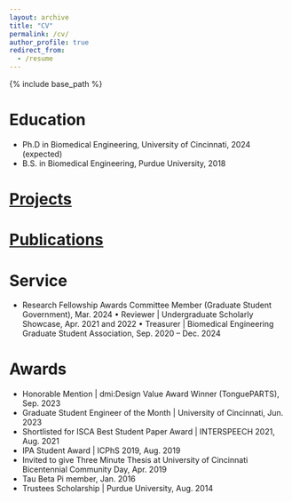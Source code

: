 ```yaml
---
layout: archive
title: "CV"
permalink: /cv/
author_profile: true
redirect_from:
  - /resume
---
```


{% include base_path %}

Education
======
* Ph.D in Biomedical Engineering, University of Cincinnati, 2024 (expected)
* B.S. in Biomedical Engineering, Purdue University, 2018

[<h1>Projects</h1>](https://sarahrli.github.io/portfolio/)

[<h1>Publications</h1>](https://sarahrli.github.io/publications/)

Service
======
* Research Fellowship Awards Committee Member (Graduate Student Government), Mar. 2024
•	Reviewer | Undergraduate Scholarly Showcase, Apr. 2021 and 2022
•	Treasurer | Biomedical Engineering Graduate Student Association, Sep. 2020 – Dec. 2024

Awards
======
* Honorable Mention | dmi:Design Value Award Winner (TonguePARTS), Sep. 2023
* Graduate Student Engineer of the Month | University of Cincinnati, Jun. 2023
* Shortlisted for ISCA Best Student Paper Award | INTERSPEECH 2021, Aug. 2021
* IPA Student Award | ICPhS 2019, Aug. 2019
* Invited to give Three Minute Thesis at University of Cincinnati Bicentennial Community Day, Apr. 2019
* Tau Beta Pi member, Jan. 2016
* Trustees Scholarship | Purdue University, Aug. 2014
